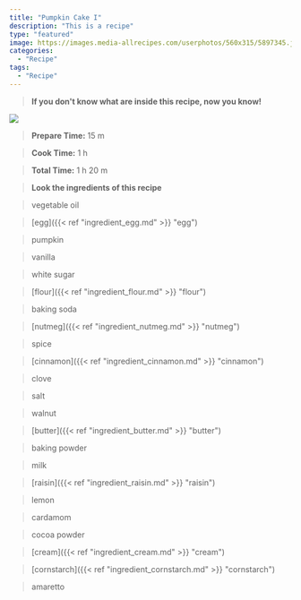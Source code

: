 ```yaml
---
title: "Pumpkin Cake I"
description: "This is a recipe"
type: "featured"
image: https://images.media-allrecipes.com/userphotos/560x315/5897345.jpg
categories: 
  - "Recipe"
tags: 
  - "Recipe"
---
```



>**If you don't know what are inside this recipe, now you know!**

![](../images/Recipes-Banner.jpg)
> **Prepare Time:** 15 m


> **Cook Time:** 1 h


> **Total Time:** 1 h 20 m

> **Look the ingredients of this recipe**

> vegetable oil

> [egg]({{< ref "ingredient_egg.md" >}} "egg")

> pumpkin

> vanilla

> white sugar

> [flour]({{< ref "ingredient_flour.md" >}} "flour")

> baking soda

> [nutmeg]({{< ref "ingredient_nutmeg.md" >}} "nutmeg")

> spice

> [cinnamon]({{< ref "ingredient_cinnamon.md" >}} "cinnamon")

> clove

> salt

> walnut

> [butter]({{< ref "ingredient_butter.md" >}} "butter")

> baking powder

> milk

> [raisin]({{< ref "ingredient_raisin.md" >}} "raisin")

> lemon

> cardamom

> cocoa powder

> [cream]({{< ref "ingredient_cream.md" >}} "cream")

> [cornstarch]({{< ref "ingredient_cornstarch.md" >}} "cornstarch")

> amaretto

